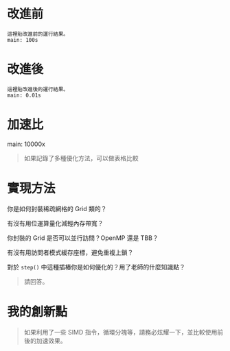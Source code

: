 # 改進前

```
這裡貼改進前的運行結果。
main: 100s
```

# 改進後

```
這裡貼改進後的運行結果。
main: 0.01s
```

# 加速比

main: 10000x

> 如果記錄了多種優化方法，可以做表格比較

# 實現方法

你是如何封裝稀疏網格的 Grid 類的？

有沒有用位運算量化減輕內存帶寬？

你封裝的 Grid 是否可以並行訪問？OpenMP 還是 TBB？

有沒有用訪問者模式緩存座標，避免重複上鎖？

對於 `step()` 中這種插樁你是如何優化的？用了老師的什麼知識點？

> 請回答。

# 我的創新點

> 如果利用了一些 SIMD 指令，循環分塊等，請務必炫耀一下，並比較使用前後的加速效果。
